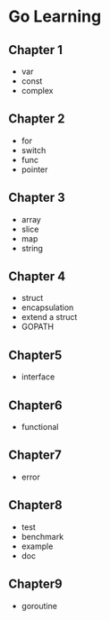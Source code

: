 # Go Learning

## Chapter 1 

- var
- const
- complex

## Chapter 2 

- for
- switch
- func
- pointer

## Chapter 3

- array
- slice
- map
- string

## Chapter 4

- struct
- encapsulation
- extend a struct
- GOPATH

## Chapter5

- interface

## Chapter6

- functional

## Chapter7

- error

## Chapter8

- test
- benchmark
- example
- doc

## Chapter9

- goroutine
